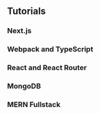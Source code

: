 ## Tutorials

### Next.js

### Webpack and TypeScript

### React and React Router

### MongoDB

### MERN Fullstack